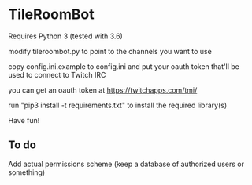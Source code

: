 # TileRoomBot

Requires Python 3 (tested with 3.6)

modify tileroombot.py to point to the channels you want to use

copy config.ini.example to config.ini and put your oauth token that'll be used to connect to Twitch IRC

you can get an oauth token at https://twitchapps.com/tmi/

run "pip3 install -t requirements.txt" to install the required library(s)

Have fun!

## To do

Add actual permissions scheme (keep a database of authorized users or something)
